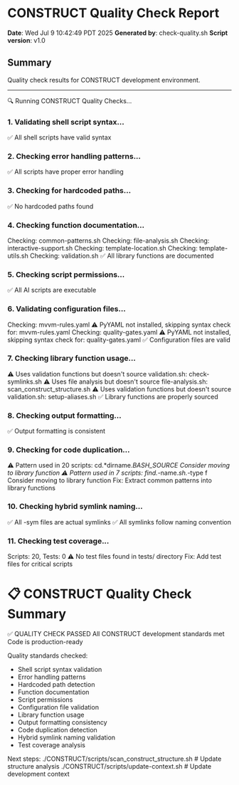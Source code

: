 # CONSTRUCT Quality Check Report

**Date**: Wed Jul  9 10:42:49 PDT 2025
**Generated by**: check-quality.sh
**Script version**: v1.0

## Summary

Quality check results for CONSTRUCT development environment.

---

🔍 Running CONSTRUCT Quality Checks...

### 1. Validating shell script syntax...
✅ All shell scripts have valid syntax

### 2. Checking error handling patterns...
✅ All scripts have proper error handling

### 3. Checking for hardcoded paths...
✅ No hardcoded paths found

### 4. Checking function documentation...
Checking: common-patterns.sh
Checking: file-analysis.sh
Checking: interactive-support.sh
Checking: template-location.sh
Checking: template-utils.sh
Checking: validation.sh
✅ All library functions are documented

### 5. Checking script permissions...
✅ All AI scripts are executable

### 6. Validating configuration files...
Checking: mvvm-rules.yaml
⚠️ PyYAML not installed, skipping syntax check for: mvvm-rules.yaml
Checking: quality-gates.yaml
⚠️ PyYAML not installed, skipping syntax check for: quality-gates.yaml
✅ Configuration files are valid

### 7. Checking library function usage...
⚠️ Uses validation functions but doesn't source validation.sh: check-symlinks.sh
⚠️ Uses file analysis but doesn't source file-analysis.sh: scan_construct_structure.sh
⚠️ Uses validation functions but doesn't source validation.sh: setup-aliases.sh
✅ Library functions are properly sourced

### 8. Checking output formatting...
✅ Output formatting is consistent

### 9. Checking for code duplication...
⚠️ Pattern used in 20 scripts: cd.*dirname.*BASH_SOURCE
   Consider moving to library function
⚠️ Pattern used in 7 scripts: find.*-name.*sh.*-type f
   Consider moving to library function
   Fix: Extract common patterns into library functions

### 10. Checking hybrid symlink naming...
✅ All -sym files are actual symlinks
✅ All symlinks follow naming convention

### 11. Checking test coverage...
Scripts: 20, Tests: 0
⚠️ No test files found in tests/ directory
   Fix: Add test files for critical scripts


📋 CONSTRUCT Quality Check Summary
=============================================
✅ QUALITY CHECK PASSED
   All CONSTRUCT development standards met
   Code is production-ready

Quality standards checked:
  - Shell script syntax validation
  - Error handling patterns
  - Hardcoded path detection
  - Function documentation
  - Script permissions
  - Configuration file validation
  - Library function usage
  - Output formatting consistency
  - Code duplication detection
  - Hybrid symlink naming validation
  - Test coverage analysis

Next steps:
  ./CONSTRUCT/scripts/scan_construct_structure.sh  # Update structure analysis
  ./CONSTRUCT/scripts/update-context.sh           # Update development context
